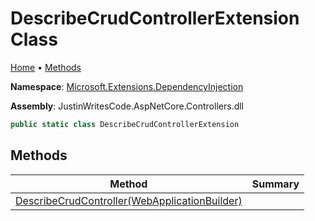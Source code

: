 # DescribeCrudControllerExtension Class

[Home](../../README.md) &#x2022; [Methods](#methods)

**Namespace**: [Microsoft.Extensions.DependencyInjection](../README.md)

**Assembly**: JustinWritesCode\.AspNetCore\.Controllers\.dll

```csharp
public static class DescribeCrudControllerExtension
```

## Methods

| Method | Summary |
| ------ | ------- |
| [DescribeCrudController(WebApplicationBuilder)](DescribeCrudController/README.md) | |

